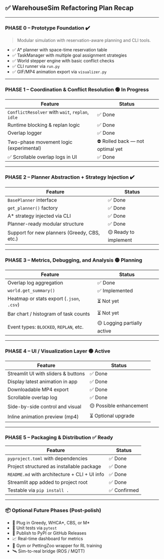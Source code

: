 ## ✅ **WarehouseSim Refactoring Plan Recap**

---

### **PHASE 0 – Prototype Foundation** ✔️
> Modular simulation with reservation-aware planning and CLI tools.

- ✅ A* planner with space-time reservation table
- ✅ TaskManager with multiple goal assignment strategies
- ✅ World stepper engine with basic conflict checks
- ✅ CLI runner via `run.py`
- ✅ GIF/MP4 animation export via `visualizer.py`

---

### **PHASE 1 – Coordination & Conflict Resolution** 🟢 In Progress

| Feature | Status |
|--------|--------|
| `ConflictResolver` with `wait`, `replan`, `idle` | ✅ Done |
| Runtime blocking & replan logic | ✅ Done |
| Overlap logger | ✅ Done |
| Two-phase movement logic (experimental) | ⛔️ Rolled back — not optimal yet |
| ✅ Scrollable overlap logs in UI | ✅ Done |

---

### **PHASE 2 – Planner Abstraction + Strategy Injection** ✔️

| Feature | Status |
|--------|--------|
| `BasePlanner` interface | ✅ Done |
| `get_planner()` factory | ✅ Done |
| A* strategy injected via CLI | ✅ Done |
| Planner-ready modular structure | ✅ Done |
| Support for new planners (Greedy, CBS, etc.) | 🟡 Ready to implement |

---

### **PHASE 3 – Metrics, Debugging, and Analysis** 🟡 Planning

| Feature | Status |
|--------|--------|
| Overlap log aggregation | ✅ Done |
| `world.get_summary()` | ✅ Implemented |
| Heatmap or stats export (`.json`, `.csv`) | ⏳ Not yet |
| Bar chart / histogram of task counts | ⏳ Not yet |
| Event types: `BLOCKED`, `REPLAN`, etc. | 🟡 Logging partially active |

---

### **PHASE 4 – UI / Visualization Layer** 🟢 Active

| Feature | Status |
|--------|--------|
| Streamlit UI with sliders & buttons | ✅ Done |
| Display latest animation in app | ✅ Done |
| Downloadable MP4 export | ✅ Done |
| Scrollable overlap log | ✅ Done |
| Side-by-side control and visual | 🟡 Possible enhancement |
| Inline animation preview (mp4) | ⏳ Optional upgrade |

---

### **PHASE 5 – Packaging & Distribution** ✅ Ready

| Feature | Status |
|--------|--------|
| `pyproject.toml` with dependencies | ✅ Done |
| Project structured as installable package | ✅ Done |
| `README.md` with architecture + CLI + UI info | ✅ Done |
| Streamlit app added to project root | ✅ Done |
| Testable via `pip install .` | ✅ Confirmed |

---

### 📦 Optional Future Phases (Post-polish)

- 🧠 Plug in Greedy, WHCA*, CBS, or M*
- 🧪 Unit tests via `pytest`
- 🚀 Publish to PyPI or GitHub Releases
- 📈 Real-time dashboard for metrics
- 🤖 Gym or PettingZoo wrapper for RL training
- 🛰️ Sim-to-real bridge (ROS / MQTT)